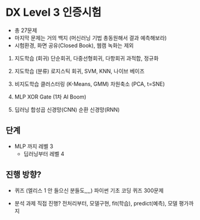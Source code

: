 # DX Level 3 인증시험

* 총 27문제
* 마지막 문제는 거의 백지
   (머신러닝 기법 총동원해서 결과 예측해보라)
* 시험환경, 화면 공유(Closed Book), 웹캠 녹화는 제외

1. 지도학습 (회귀)
   단순회귀, 다중선형회귀, 다항회귀
   과적합, 정규화

2. 지도학습 (분류)
   로지스틱 회귀, SVM, KNN, 나이브 베이즈

3. 비지도학습
   클러스터링 (K-Means, GMM)
   차원축소 (PCA, t=SNE)
   
4. MLP
   XOR Gate (1차 AI Boom)

5. 딥러닝
   합성곱 신경망(CNN)
   순환 신경망(RNN)

## 단계
* MLP 까지 레벨 3 
   * 딥러닝부터 레벨 4

## 진행 방향?
* 퀴즈 (엘리스 1 안 들으신 분들도,,,,)
   파이썬 기초 코딩 퀴즈 300문제
   
* 분석 과제 직접 진행?
   전처리부터, 모델구현, fit(학습), predict(예측), 모델 평가까지
